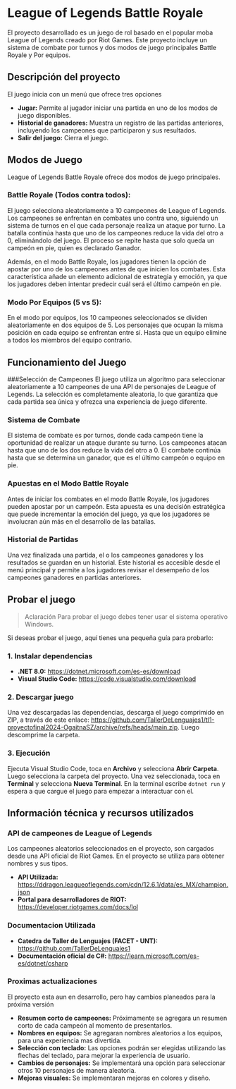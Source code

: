 # League of Legends Battle Royale
El proyecto desarrollado es un juego de rol basado en el popular moba League of Legends creado por Riot Games.
Este proyecto incluye un sistema de combate por turnos y dos modos de juego principales Battle Royale y Por equipos.

## Descripción del proyecto
El juego inicia con un menú que ofrece tres opciones
- **Jugar:** Permite al jugador iniciar una partida en uno de los modos de juego disponibles.
- **Historial de ganadores:** Muestra un registro de las partidas anteriores, incluyendo los campeones que participaron y sus resultados.
- **Salir del juego:** Cierra el juego.

## Modos de Juego
League of Legends Battle Royale ofrece dos modos de juego principales.

### Battle Royale (Todos contra todos):
El juego selecciona aleatoriamente a 10 campeones de League of Legends. Los campeones se enfrentan en combates uno contra uno, siguiendo un sistema de turnos en el que cada personaje realiza un ataque por turno. 
La batalla continúa hasta que uno de los campeones reduce la vida del otro a 0, eliminándolo del juego.  El proceso se repite hasta que solo queda un campeón en pie, quien es declarado Ganador.

Además, en el modo Battle Royale, los jugadores tienen la opción de apostar por uno de los campeones antes de que inicien los combates. 
Esta característica añade un elemento adicional de estrategia y emoción, ya que los jugadores deben intentar predecir cuál será el último campeón en pie.

### Modo Por Equipos (5 vs 5):
En el modo por equipos, los 10 campeones seleccionados se dividen aleatoriamente en dos equipos de 5. 
Los personajes que ocupan la misma posición en cada equipo se enfrentan entre sí. Hasta que un equipo elimine a todos los miembros del equipo contrario.

## Funcionamiento del Juego
###Selección de Campeones
El juego utiliza un algoritmo para seleccionar aleatoriamente a 10 campeones de una API de personajes de League of Legends. 
La selección es completamente aleatoria, lo que garantiza que cada partida sea única y ofrezca una experiencia de juego diferente.

### Sistema de Combate
El sistema de combate es por turnos, donde cada campeón tiene la oportunidad de realizar un ataque durante su turno. 
Los campeones atacan hasta que uno de los dos reduce la vida del otro a 0. El combate continúa hasta que se determina un ganador, que es el último campeón o equipo en pie.

### Apuestas en el Modo Battle Royale
Antes de iniciar los combates en el modo Battle Royale, los jugadores pueden apostar por un campeón. 
Esta apuesta es una decisión estratégica que puede incrementar la emoción del juego, ya que los jugadores se involucran aún más en el desarrollo de las batallas.

### Historial de Partidas
Una vez finalizada una partida, el o los campeones ganadores y los resultados se guardan en un historial. Este historial es accesible desde el menú principal y permite a los jugadores revisar el desempeño de los campeones ganadores en partidas anteriores.

## Probar el juego
>Aclaración Para probar el juego debes tener usar el sistema operativo Windows.

Si deseas probar el juego, aquí tienes una pequeña guía para probarlo:
### 1. Instalar dependencias
- **.NET 8.0:** https://dotnet.microsoft.com/es-es/download
- **Visual Studio Code:** https://code.visualstudio.com/download

### 2. Descargar juego
Una vez descargadas las dependencias, descarga el juego comprimido en ZIP, a través de este enlace:
https://github.com/TallerDeLenguajes1/tl1-proyectofinal2024-OgaitnaSZ/archive/refs/heads/main.zip.
Luego descomprime la carpeta.

### 3. Ejecución
Ejecuta Visual Studio Code, toca en **Archivo** y selecciona **Abrir Carpeta**. Luego selecciona la carpeta del proyecto.
Una vez seleccionada, toca en **Terminal** y selecciona **Nueva Terminal**.
En la terminal escribe `dotnet run` y espera a que cargue el juego para empezar a interactuar con el.

## Información técnica y recursos utilizados
### API de campeones de League of Legends
Los campeones aleatorios seleccionados en el proyecto, son cargados desde una API oficial de Riot Games.
En el proyecto se utiliza para obtener nombres y sus tipos.
- **API Utilizada:** https://ddragon.leagueoflegends.com/cdn/12.6.1/data/es_MX/champion.json
- **Portal para desarrolladores de RIOT:** https://developer.riotgames.com/docs/lol

### Documentacion Utilizada
- **Catedra de Taller de Lenguajes (FACET - UNT):** https://github.com/TallerDeLenguajes1
- **Documentación oficial de C#:** https://learn.microsoft.com/es-es/dotnet/csharp

### Proximas actualizaciones
El proyecto esta aun en desarrollo, pero hay cambios planeados para la próxima versión
- **Resumen corto de campeones:** Próximamente se agregara un resumen corto de cada campeón al momento de presentarlos.
- **Nombres en equipos:** Se agregaran nombres aleatorios a los equipos, para una experiencia mas divertida.
- **Selección con teclado:** Las opciones podrán ser elegidas utilizando las flechas del teclado, para mejorar la experiencia de usuario.
- **Cambios de personajes:** Se implementará una opción para seleccionar otros 10 personajes de manera aleatoria.
- **Mejoras visuales:** Se implementaran mejoras en colores y diseño.
